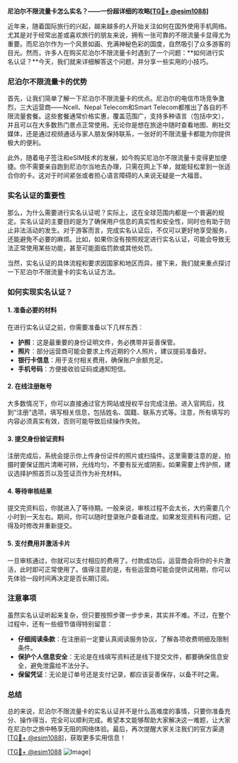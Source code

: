 **尼泊尔不限流量卡怎么实名？——一份超详细的攻略[[TG💪+ @esim1088](https://t.me/s/esim1088)]**

近年来，随着国际旅行的兴起，越来越多的人开始关注如何在国外使用手机网络。尤其是对于经常出差或喜欢旅行的朋友来说，拥有一张可靠的不限流量卡显得尤为重要。而尼泊尔作为一个风景如画、充满神秘色彩的国度，自然吸引了众多游客的目光。然而，许多人在购买尼泊尔不限流量卡时遇到了一个问题：**如何进行实名认证？**今天，我们就来详细解答这个问题，并分享一些实用的小技巧。

### 尼泊尔不限流量卡的优势

首先，让我们简单了解一下尼泊尔不限流量卡的优点。尼泊尔的电信市场竞争激烈，三大运营商——Ncell、Nepal Telecom和Smart Telecom都推出了各自的不限流量套餐。这些套餐通常价格实惠，覆盖范围广，支持多种语言（包括中文），并且可以在大多数热门景点正常使用。无论你是想在旅途中随时查看地图、刷社交媒体，还是通过视频通话与家人朋友保持联系，一张好的不限流量卡都能为你提供极大的便利。

此外，随着电子签注和eSIM技术的发展，如今购买尼泊尔不限流量卡变得更加便捷。你不需要亲自跑到尼泊尔当地去办理，只需在网上下单，就能轻松拿到一张适合你的卡。这对于时间紧张或者担心语言障碍的人来说无疑是一大福音。

### 实名认证的重要性

那么，为什么需要进行实名认证呢？实际上，这在全球范围内都是一个普遍的规定。实名认证的主要目的是为了确保用户信息的真实性和安全性，同时也有助于防止非法活动的发生。对于游客而言，完成实名认证后，不仅可以更好地享受服务，还能避免不必要的麻烦。比如，如果你没有按照规定进行实名认证，可能会导致无法正常使用某些功能，甚至可能面临罚款或其他处罚。

当然，实名认证的具体流程和要求因国家和地区而异。接下来，我们就来重点探讨一下尼泊尔不限流量卡的实名认证方法。

### 如何实现实名认证？

#### 1. 准备必要的材料

在进行实名认证之前，你需要准备以下几样东西：

- **护照**：这是最重要的身份证明文件，务必携带并妥善保管。
- **照片**：部分运营商可能会要求上传近期的个人照片，建议提前准备好。
- **银行卡信息**：用于支付相关费用，确保账户余额充足。
- **手机号码**：方便接收验证码或通知短信。

#### 2. 在线注册账号

大多数情况下，你可以直接通过官方网站或授权平台完成注册。进入官网后，找到“注册”选项，填写相关信息，包括姓名、国籍、联系方式等。注意，所有填写的内容必须真实有效，否则可能导致后续操作失败。

#### 3. 提交身份验证资料

注册完成后，系统会提示你上传身份证件的照片或扫描件。这里需要注意的是，拍摄时要保证图片清晰可辨，光线均匀，不要有反光或阴影。如果需要上传护照，建议选择护照首页以及签证页作为补充材料。

#### 4. 等待审核结果

提交完资料后，你就进入了等待期。一般来说，审核过程不会太长，大约需要几个小时到一天左右。期间，你可以随时登录账户查看进度。如果发现资料有问题，记得及时修改并重新提交。

#### 5. 支付费用并激活卡片

一旦审核通过，你就可以支付相应的费用了。付款成功后，运营商会将你的卡片激活，此时即可正常使用了。值得注意的是，有些运营商可能会提供试用期，你可以先体验一段时间再决定是否长期订阅。

### 注意事项

虽然实名认证听起来复杂，但只要按照步骤一步步来，其实并不难。不过，在整个过程中，还有一些细节值得特别留意：

- **仔细阅读条款**：在注册前一定要认真阅读服务协议，了解各项收费明细及限制条件。
- **保护个人信息安全**：无论是在线填写资料还是线下提交文件，都要确保信息安全，避免泄露给不法分子。
- **保留凭证**：无论是订单号还是支付记录，都应该妥善保存，以备不时之需。

### 总结

总的来说，尼泊尔不限流量卡的实名认证并不是什么高难度的事情，只要你准备充分、操作得当，完全可以顺利完成。希望本文能够帮助大家解决这一难题，让大家在尼泊尔之旅中畅享无阻的网络体验。最后，再次提醒大家关注我们的官方渠道[[TG💪+ @esim1088](https://t.me/s/esim1088)]，获取更多实用信息！

[[TG💪+ @esim1088](https://t.me/s/esim1088) ![Image](https://i.postimg.cc/4NQfJmqS/Snipaste-2025-05-13-00-14-12.png)]